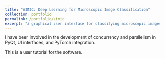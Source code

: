 ```yaml
---
title: "AIMIC: Deep Learning for Microscopic Image Classification"
collection: portfolio
permalink: /portfolio/aimic
excerpt: "A graphical user interface for classifying microscopic images using PyQt and PyTorch. <br/><video src='/images/aimic.mp4' controls='controls' style='max-width: 700px;'> </video>"
---
```


I have been involved in the development of concurrency and parallelism in PyQt, UI interfaces, and PyTorch integration.

This is a user tutorial for the software.